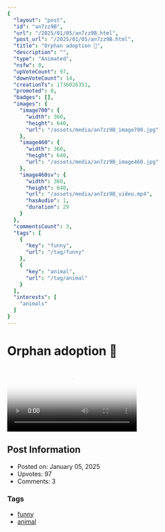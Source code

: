 ```yaml
---
{
  "layout": "post",
  "id": "an7zz9B",
  "url": "/2025/01/05/an7zz9B.html",
  "post_url": "/2025/01/05/an7zz9B.html",
  "title": "Orphan adoption 🍊",
  "description": "",
  "type": "Animated",
  "nsfw": 0,
  "upVoteCount": 97,
  "downVoteCount": 14,
  "creationTs": 1736026351,
  "promoted": 0,
  "badges": [],
  "images": {
    "image700": {
      "width": 360,
      "height": 640,
      "url": "/assets/media/an7zz9B_image700.jpg"
    },
    "image460": {
      "width": 360,
      "height": 640,
      "url": "/assets/media/an7zz9B_image460.jpg"
    },
    "image460sv": {
      "width": 360,
      "height": 640,
      "url": "/assets/media/an7zz9B_video.mp4",
      "hasAudio": 1,
      "duration": 29
    }
  },
  "commentsCount": 3,
  "tags": [
    {
      "key": "funny",
      "url": "/tag/funny"
    },
    {
      "key": "animal",
      "url": "/tag/animal"
    }
  ],
  "interests": [
    "animals"
  ]
}
---
```


# Orphan adoption 🍊

<video controls playsinline loop poster="/assets/media/an7zz9B_image460.jpg">
  <source src="/assets/media/an7zz9B_video.mp4" type="video/mp4">
  Your browser does not support the video tag.
</video>

## Post Information

- Posted on: January 05, 2025
- Upvotes: 97
- Comments: 3

### Tags

- [funny](/tag/funny)
- [animal](/tag/animal)
